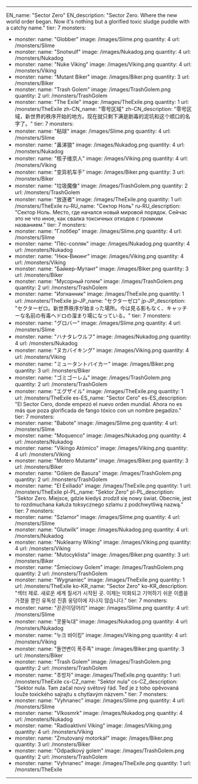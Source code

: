 ---

EN_name: "Sector Zero"
EN_description: "Sector Zero. Where the new world order began. Now it's nothing but a glorified toxic sludge puddle with a catchy name."
tier: 7
monsters:
  - monster:
    name: "Globber"
    image: /images/Slime.png
    quantity: 4
    url: /monsters/Slime
  - monster:
    name: "Snotwulf"
    image: /images/Nukadog.png
    quantity: 4
    url: /monsters/Nukadog
  - monster:
    name: "Nuke Viking"
    image: /images/Viking.png
    quantity: 4
    url: /monsters/Viking
  - monster:
    name: "Mutant Biker"
    image: /images/Biker.png
    quantity: 3
    url: /monsters/Biker
  - monster:
    name: "Trash Golem"
    image: /images/TrashGolem.png
    quantity: 2
    url: /monsters/TrashGolem
  - monster:
    name: "The Exile"
    image: /images/TheExile.png
    quantity: 1
    url: /monsters/TheExile
zh-CN_name: "零号区域"
zh-CN_description: "零号区域，新世界的秩序开始的地方。现在就只剩下满是剧毒的泥坑和这个顺口的名字了。"
tier: 7
monsters:
  - monster:
    name: "粘球"
    image: /images/Slime.png
    quantity: 4
    url: /monsters/Slime
  - monster:
    name: "鼻涕狼"
    image: /images/Nukadog.png
    quantity: 4
    url: /monsters/Nukadog
  - monster:
    name: "核子维京人"
    image: /images/Viking.png
    quantity: 4
    url: /monsters/Viking
  - monster:
    name: "变异机车手"
    image: /images/Biker.png
    quantity: 3
    url: /monsters/Biker
  - monster:
    name: "垃圾魔像"
    image: /images/TrashGolem.png
    quantity: 2
    url: /monsters/TrashGolem
  - monster:
    name: "放逐者"
    image: /images/TheExile.png
    quantity: 1
    url: /monsters/TheExile
ru-RU_name: "Сектор Ноль"
ru-RU_description: "Сектор Ноль. Место, где начался новый мировой порядок. Сейчас это не что иное, как свалка токсичных отходов с громким названием."
tier: 7
monsters:
  - monster:
    name: "Глоббер"
    image: /images/Slime.png
    quantity: 4
    url: /monsters/Slime
  - monster:
    name: "Пёс-сопляк"
    image: /images/Nukadog.png
    quantity: 4
    url: /monsters/Nukadog
  - monster:
    name: "Нюк-Викинг"
    image: /images/Viking.png
    quantity: 4
    url: /monsters/Viking
  - monster:
    name: "Байкер-Мутант"
    image: /images/Biker.png
    quantity: 3
    url: /monsters/Biker
  - monster:
    name: "Мусорный голем"
    image: /images/TrashGolem.png
    quantity: 2
    url: /monsters/TrashGolem
  - monster:
    name: "Изгнанник"
    image: /images/TheExile.png
    quantity: 1
    url: /monsters/TheExile
jp-JP_name: "セクターゼロ"
jp-JP_description: "セクターゼロ。新世界秩序が始まった場所。今は見る影もなく、キャッチーな名前の有毒ヘドロの溜まり場になっている。"
tier: 7
monsters:
  - monster:
    name: "グロバー"
    image: /images/Slime.png
    quantity: 4
    url: /monsters/Slime
  - monster:
    name: "ハナタレウルフ"
    image: /images/Nukadog.png
    quantity: 4
    url: /monsters/Nukadog
  - monster:
    name: "ヌカバイキング"
    image: /images/Viking.png
    quantity: 4
    url: /monsters/Viking
  - monster:
    name: "ミュータントバイカー"
    image: /images/Biker.png
    quantity: 3
    url: /monsters/Biker
  - monster:
    name: "ゴミゴーレム"
    image: /images/TrashGolem.png
    quantity: 2
    url: /monsters/TrashGolem
  - monster:
    name: "エグザイル"
    image: /images/TheExile.png
    quantity: 1
    url: /monsters/TheExile
es-ES_name: "Sector Cero"
es-ES_description: "El Sector Cero, donde empezó el nuevo orden mundial. Ahora no es más que poza glorificada de fango tóxico con un nombre pegadizo."
tier: 7
monsters:
  - monster:
    name: "Babote"
    image: /images/Slime.png
    quantity: 4
    url: /monsters/Slime
  - monster:
    name: "Moquenco"
    image: /images/Nukadog.png
    quantity: 4
    url: /monsters/Nukadog
  - monster:
    name: "Vikingo Atómico"
    image: /images/Viking.png
    quantity: 4
    url: /monsters/Viking
  - monster:
    name: "Motero Mutante"
    image: /images/Biker.png
    quantity: 3
    url: /monsters/Biker
  - monster:
    name: "Gólem de Basura"
    image: /images/TrashGolem.png
    quantity: 2
    url: /monsters/TrashGolem
  - monster:
    name: "El Exiliado"
    image: /images/TheExile.png
    quantity: 1
    url: /monsters/TheExile
pl-PL_name: "Sektor Zero"
pl-PL_description: "Sektor Zero. Miejsce, gdzie kiedyś zrodził się nowy świat. Obecnie, jest to rozdmuchana kałuża toksycznego szlamu z podchwytliwą nazwą."
tier: 7
monsters:
  - monster:
    name: "Szlamor"
    image: /images/Slime.png
    quantity: 4
    url: /monsters/Slime
  - monster:
    name: "Glutwilk"
    image: /images/Nukadog.png
    quantity: 4
    url: /monsters/Nukadog
  - monster:
    name: "Nuklearny Wiking"
    image: /images/Viking.png
    quantity: 4
    url: /monsters/Viking
  - monster:
    name: "Mutocyklista"
    image: /images/Biker.png
    quantity: 3
    url: /monsters/Biker
  - monster:
    name: "Śmieciowy Golem"
    image: /images/TrashGolem.png
    quantity: 2
    url: /monsters/TrashGolem
  - monster:
    name: "Wygnaniec"
    image: /images/TheExile.png
    quantity: 1
    url: /monsters/TheExile
ko-KR_name: "Sector Zero"
ko-KR_description: "섹터 제로. 새로운 세계 질서가 시작된 곳. 이제는 미화되고 기억하기 쉬운 이름을 가졌을 뿐인 유독성 진흙 웅덩이에 지나지 않습니다."
tier: 7
monsters:
  - monster:
    name: "끈끈이덩어리"
    image: /images/Slime.png
    quantity: 4
    url: /monsters/Slime
  - monster:
    name: "콧물눅대"
    image: /images/Nukadog.png
    quantity: 4
    url: /monsters/Nukadog
  - monster:
    name: "누크 바이킹"
    image: /images/Viking.png
    quantity: 4
    url: /monsters/Viking
  - monster:
    name: "돌연변이 폭주족"
    image: /images/Biker.png
    quantity: 3
    url: /monsters/Biker
  - monster:
    name: "Trash Golem"
    image: /images/TrashGolem.png
    quantity: 2
    url: /monsters/TrashGolem
  - monster:
    name: "추방자"
    image: /images/TheExile.png
    quantity: 1
    url: /monsters/TheExile
cs-CZ_name: "Sektor nula"
cs-CZ_description: "Sektor nula. Tam začal nový světový řád. Teď je z toho opěvovaná louže toxického sajrajtu s chytlavým názvem."
tier: 7
monsters:
  - monster:
    name: "Vyhnanec"
    image: /images/Slime.png
    quantity: 4
    url: /monsters/Slime
  - monster:
    name: "Vlkosmrk"
    image: /images/Nukadog.png
    quantity: 4
    url: /monsters/Nukadog
  - monster:
    name: "Radioaktivní Viking"
    image: /images/Viking.png
    quantity: 4
    url: /monsters/Viking
  - monster:
    name: "Zmutovaný motorkář"
    image: /images/Biker.png
    quantity: 3
    url: /monsters/Biker
  - monster:
    name: "Odpadkový golem"
    image: /images/TrashGolem.png
    quantity: 2
    url: /monsters/TrashGolem
  - monster:
    name: "Vyhnanec"
    image: /images/TheExile.png
    quantity: 1
    url: /monsters/TheExile
---